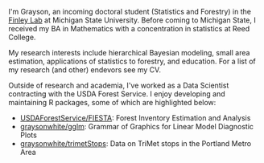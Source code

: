 I'm Grayson, an incoming doctoral student (Statistics and Forestry) in the [Finley Lab](https://www.finley-lab.com) at Michigan State University. Before coming to Michigan State, I received my BA in Mathematics with a concentration in statistics at Reed College. 

My research interests include hierarchical Bayesian modeling, small area estimation, applications of statistics to forestry, and education. For a list of my research (and other) endevors see my CV. 

Outside of research and academia, I've worked as a Data Scientist contracting with the USDA Forest Service. I enjoy developing and maintaining R packages, some of which are highlighted below:

- [USDAForestService/FIESTA](https://github.com/USDAForestService/FIESTA): Forest Inventory Estimation and Analysis 
- [graysonwhite/gglm](https://github.com/graysonwhite/gglm): Grammar of Graphics for Linear Model Diagnostic Plots
- [graysonwhite/trimetStops](https://github.com/graysonwhite/trimetStops): Data on TriMet stops in the Portland Metro Area

